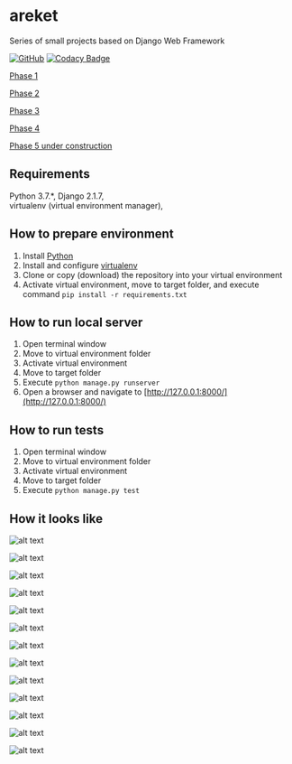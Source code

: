 # areket
Series of small projects based on Django Web Framework

[![GitHub](https://img.shields.io/github/license/mashape/apistatus.svg)](https://github.com/BurhanH/areket/blob/master/LICENSE)
[![Codacy Badge](https://api.codacy.com/project/badge/Grade/194faa458a1347bfac202f240fdae9bf)](https://www.codacy.com/app/BurhanH/areket?utm_source=github.com&amp;utm_medium=referral&amp;utm_content=BurhanH/areket&amp;utm_campaign=Badge_Grade)

[Phase 1](https://github.com/BurhanH/areket-phase-1 "Phase 1") 

[Phase 2](https://github.com/BurhanH/areket-phase-2 "Phase 2")

[Phase 3](https://github.com/BurhanH/areket-phase-3 "Phase 3")

[Phase 4](https://github.com/BurhanH/areket-phase-4 "Phase 4")

[Phase 5 under construction](https://github.com/BurhanH/areket "Phase 5 under construction")

## Requirements
Python 3.7.\*, Django 2.1.7, <br>
virtualenv (virtual environment manager), <br>

## How to prepare environment
1) Install [Python](https://www.python.org/downloads/)
2) Install and configure [virtualenv](https://packaging.python.org/guides/installing-using-pip-and-virtualenv/)
3) Clone or copy (download) the repository into your virtual environment
4) Activate virtual environment, move to target folder, and execute command `pip install -r requirements.txt`

## How to run local server
1) Open terminal window
2) Move to virtual environment folder
3) Activate virtual environment
4) Move to target folder
5) Execute `python manage.py runserver`
6) Open a browser and navigate to [http://127.0.0.1:8000/](http://127.0.0.1:8000/)

## How to run tests
1) Open terminal window
2) Move to virtual environment folder
3) Activate virtual environment
4) Move to target folder
5) Execute `python manage.py test`

## How it looks like

![alt text](https://github.com/BurhanH/areket/raw/master/screenshots/phase-1-1.png "Phase 1. Home page") <br>

![alt text](https://github.com/BurhanH/areket/raw/master/screenshots/phase-1-2.png "Phase 1. About page") <br>

![alt text](https://github.com/BurhanH/areket/raw/master/screenshots/phase-2-1.png "Phase 2. Home page") <br>

![alt text](https://github.com/BurhanH/areket/raw/master/screenshots/phase-2-2.png "Phase 2. Admin login page") <br>

![alt text](https://github.com/BurhanH/areket/raw/master/screenshots/phase-2-3.png "Phase 2. Admin page") <br>

![alt text](https://github.com/BurhanH/areket/raw/master/screenshots/phase-2-4.png "Phase 2. Admin post page") <br>

![alt text](https://github.com/BurhanH/areket/raw/master/screenshots/phase-3-1.png "Phase 3. Home page") <br>

![alt text](https://github.com/BurhanH/areket/raw/master/screenshots/phase-3-2.png "Phase 3. Post page") <br>

![alt text](https://github.com/BurhanH/areket/raw/master/screenshots/phase-3-3.png "Phase 3. Admin page") <br>

![alt text](https://github.com/BurhanH/areket/raw/master/screenshots/phase-3-4.png "Phase 3. Posts page") <br>

![alt text](https://github.com/BurhanH/areket/raw/master/screenshots/phase-3-5.png "Phase 3. Edit post page") <br>

![alt text](https://github.com/BurhanH/areket/raw/master/screenshots/phase-3-6.png "Phase 3. Post history page") <br>

![alt text](https://github.com/BurhanH/areket/raw/master/screenshots/phase-3-7.png "Phase 3. New post page") <br>
